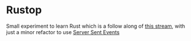 # Rustop

Small experiment to learn Rust which is a follow along of [this stream](https://www.youtube.com/watch?v=c_5Jy_AVDaM), with just a minor refactor to use [Server Sent Events](https://developer.mozilla.org/fr/docs/Web/API/Server-sent_events/Using_server-sent_events)

